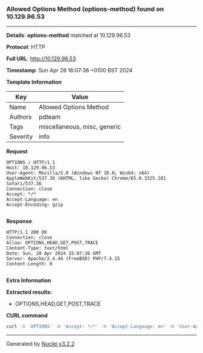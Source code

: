 ### Allowed Options Method (options-method) found on 10.129.96.53

----
**Details**: **options-method** matched at 10.129.96.53

**Protocol**: HTTP

**Full URL**: http://10.129.96.53

**Timestamp**: Sun Apr 28 16:07:36 +0100 BST 2024

**Template Information**

| Key | Value |
| --- | --- |
| Name | Allowed Options Method |
| Authors | pdteam |
| Tags | miscellaneous, misc, generic |
| Severity | info |

**Request**
```http
OPTIONS / HTTP/1.1
Host: 10.129.96.53
User-Agent: Mozilla/5.0 (Windows NT 10.0; Win64; x64) AppleWebKit/537.36 (KHTML, like Gecko) Chrome/65.0.3325.181 Safari/537.36
Connection: close
Accept: */*
Accept-Language: en
Accept-Encoding: gzip


```

**Response**
```http
HTTP/1.1 200 OK
Connection: close
Allow: OPTIONS,HEAD,GET,POST,TRACE
Content-Type: text/html
Date: Sun, 28 Apr 2024 15:07:36 GMT
Server: Apache/2.4.46 (FreeBSD) PHP/7.4.15
Content-Length: 0


```

**Extra Information**

**Extracted results:**

- OPTIONS,HEAD,GET,POST,TRACE



**CURL command**
```sh
curl -X 'OPTIONS' -H 'Accept: */*' -H 'Accept-Language: en' -H 'User-Agent: Mozilla/5.0 (Windows NT 10.0; Win64; x64) AppleWebKit/537.36 (KHTML, like Gecko) Chrome/65.0.3325.181 Safari/537.36' 'http://10.129.96.53'
```

----

Generated by [Nuclei v3.2.2](https://github.com/projectdiscovery/nuclei)